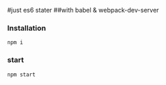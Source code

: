 #just es6 stater
##with babel & webpack-dev-server

### Installation
`npm i`

### start
`npm start`
